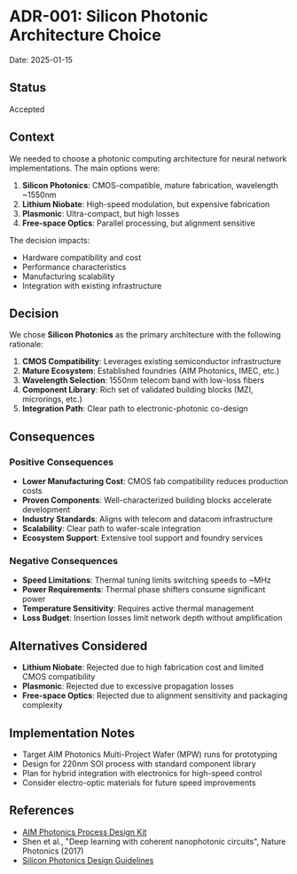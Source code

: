 # ADR-001: Silicon Photonic Architecture Choice

Date: 2025-01-15

## Status

Accepted

## Context

We needed to choose a photonic computing architecture for neural network implementations. The main options were:

1. **Silicon Photonics**: CMOS-compatible, mature fabrication, wavelength ~1550nm
2. **Lithium Niobate**: High-speed modulation, but expensive fabrication
3. **Plasmonic**: Ultra-compact, but high losses
4. **Free-space Optics**: Parallel processing, but alignment sensitive

The decision impacts:
- Hardware compatibility and cost
- Performance characteristics  
- Manufacturing scalability
- Integration with existing infrastructure

## Decision

We chose **Silicon Photonics** as the primary architecture with the following rationale:

1. **CMOS Compatibility**: Leverages existing semiconductor infrastructure
2. **Mature Ecosystem**: Established foundries (AIM Photonics, IMEC, etc.)
3. **Wavelength Selection**: 1550nm telecom band with low-loss fibers
4. **Component Library**: Rich set of validated building blocks (MZI, microrings, etc.)
5. **Integration Path**: Clear path to electronic-photonic co-design

## Consequences

### Positive Consequences

- **Lower Manufacturing Cost**: CMOS fab compatibility reduces production costs
- **Proven Components**: Well-characterized building blocks accelerate development
- **Industry Standards**: Aligns with telecom and datacom infrastructure
- **Scalability**: Clear path to wafer-scale integration
- **Ecosystem Support**: Extensive tool support and foundry services

### Negative Consequences

- **Speed Limitations**: Thermal tuning limits switching speeds to ~MHz
- **Power Requirements**: Thermal phase shifters consume significant power
- **Temperature Sensitivity**: Requires active thermal management
- **Loss Budget**: Insertion losses limit network depth without amplification

## Alternatives Considered

- **Lithium Niobate**: Rejected due to high fabrication cost and limited CMOS compatibility
- **Plasmonic**: Rejected due to excessive propagation losses
- **Free-space Optics**: Rejected due to alignment sensitivity and packaging complexity

## Implementation Notes

- Target AIM Photonics Multi-Project Wafer (MPW) runs for prototyping
- Design for 220nm SOI process with standard component library
- Plan for hybrid integration with electronics for high-speed control
- Consider electro-optic materials for future speed improvements

## References

- [AIM Photonics Process Design Kit](https://www.aimphotonics.com/pdk)
- Shen et al., "Deep learning with coherent nanophotonic circuits", Nature Photonics (2017)
- [Silicon Photonics Design Guidelines](https://optics.org/silicon-photonics)